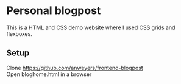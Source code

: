 # Personal blogpost
This is a HTML and CSS demo website where I used CSS grids and flexboxes.

## Setup
Clone https://github.com/anweyers/frontend-blogpost  
Open bloghome.html in a browser
